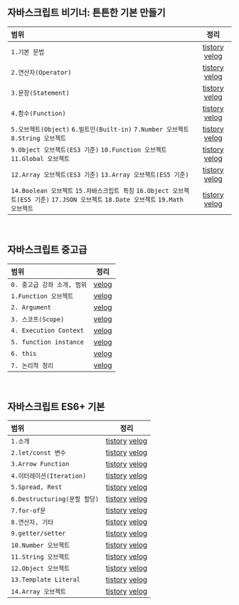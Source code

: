 ## 자바스크립트 비기너: 튼튼한 기본 만들기

|범위|정리|
|:-----|:---:|
|`1.기본 문법`|[tistory](https://bbirong-cse.tistory.com/3) [velog](https://velog.io/@bbirong/%EC%9E%90%EB%B0%94%EC%8A%A4%ED%81%AC%EB%A6%BD%ED%8A%B8-%EB%B9%84%EA%B8%B0%EB%84%88-%EA%B8%B0%EB%B3%B8-%EB%AC%B8%EB%B2%95)|
|`2.연산자(Operator)`|[tistory](https://bbirong-cse.tistory.com/5?category=890280) [velog](https://velog.io/@bbirong/%EC%9E%90%EB%B0%94%EC%8A%A4%ED%81%AC%EB%A6%BD%ED%8A%B8-%EB%B9%84%EA%B8%B0%EB%84%88-%EC%97%B0%EC%82%B0%EC%9E%90Operator)|
|`3.문장(Statement)`|[tistory](https://bbirong-cse.tistory.com/6?category=890280) [velog](https://velog.io/@bbirong/%EC%9E%90%EB%B0%94%EC%8A%A4%ED%81%AC%EB%A6%BD%ED%8A%B8-%EB%B9%84%EA%B8%B0%EB%84%88-3.-%EB%AC%B8%EC%9E%A5Statement)|
|`4.함수(Function)`|[tistory](https://bbirong-cse.tistory.com/7?category=890280) [velog](https://velog.io/@bbirong/%EC%9E%90%EB%B0%94%EC%8A%A4%ED%81%AC%EB%A6%BD%ED%8A%B8-%EB%B9%84%EA%B8%B0%EB%84%88-4.-%ED%95%A8%EC%88%98Function)|
|`5.오브젝트(Object)` `6.빌트인(Built-in)` `7.Number 오브젝트` `8.String 오브젝트`|[tistory](https://bbirong-cse.tistory.com/10?category=890280) [velog](https://velog.io/@bbirong/%EC%9E%90%EB%B0%94%EC%8A%A4%ED%81%AC%EB%A6%BD%ED%8A%B8-%EB%B9%84%EA%B8%B0%EB%84%88-5.-Object-Built-in-Number-Object-String-Object)|
|`9.Object 오브젝트(ES3 기준)` `10.Function 오브젝트` `11.Global 오브젝트`|[tistory](https://bbirong-cse.tistory.com/12?category=890280) [velog](https://velog.io/@bbirong/%EC%9E%90%EB%B0%94%EC%8A%A4%ED%81%AC%EB%A6%BD%ED%8A%B8-%EB%B9%84%EA%B8%B0%EB%84%88-6.-Object-%EC%98%A4%EB%B8%8C%EC%A0%9D%ED%8A%B8-Function-%EC%98%A4%EB%B8%8C%EC%A0%9D%ED%8A%B8-Global-%EC%98%A4%EB%B8%8C%EC%A0%9D%ED%8A%B8-dlzzj2sb)|
|`12.Array 오브젝트(ES3 기준)` `13.Array 오브젝트(ES5 기준)`|[tistory](https://bbirong-cse.tistory.com/13?category=890280) [velog](https://velog.io/@bbirong/%EC%9E%90%EB%B0%94%EC%8A%A4%ED%81%AC%EB%A6%BD%ED%8A%B8-%EB%B9%84%EA%B8%B0%EB%84%88-7.-Array-%EC%98%A4%EB%B8%8C%EC%A0%9D%ED%8A%B8-ES3ES5-%EA%B8%B0%EC%A4%80)|
|`14.Boolean 오브젝트` `15.자바스크립트 특징` `16.Object 오브젝트(ES5 기준)` `17.JSON 오브젝트` `18.Date 오브젝트` `19.Math 오브젝트`|[tistory](https://bbirong-cse.tistory.com/14?category=890280) [velog](https://velog.io/@bbirong/%EC%9E%90%EB%B0%94%EC%8A%A4%ED%81%AC%EB%A6%BD%ED%8A%B8-%EB%B9%84%EA%B8%B0%EB%84%88-8.-Boolean-%EC%98%A4%EB%B8%8C%EC%A0%9D%ED%8A%B8-%EC%9E%90%EB%B0%94%EC%8A%A4%ED%81%AC%EB%A6%BD%ED%8A%B8-%ED%8A%B9%EC%A7%95-Object-%EC%98%A4%EB%B8%8C%EC%A0%9D%ED%8A%B8ES5-%EA%B8%B0%EC%A4%80-JSON-%EC%98%A4%EB%B8%8C%EC%A0%9D%ED%8A%B8-Date-%EC%98%A4%EB%B8%8C%EC%A0%9D%ED%8A%B8-Math-%EC%98%A4%EB%B8%8C%EC%A0%9D%ED%8A%B8)|

<br>

## 자바스크립트 중고급
|범위|정리|
|:-----|:---:|
|`0. 중고급 강좌 소개, 범위`|[velog](https://velog.io/@bbirong/%EC%9E%90%EB%B0%94%EC%8A%A4%ED%81%AC%EB%A6%BD%ED%8A%B8-%EC%A4%91%EA%B3%A0%EA%B8%89-0.-%EC%A4%91%EA%B3%A0%EA%B8%89-%EA%B0%95%EC%A2%8C-%EC%86%8C%EA%B0%9C-%EB%B2%94%EC%9C%84)|
|`1.Function 오브젝트`|[velog](https://velog.io/@bbirong/%EC%9E%90%EB%B0%94%EC%8A%A4%ED%81%AC%EB%A6%BD%ED%8A%B8-%EC%A4%91%EA%B3%A0%EA%B8%89-1.Function-%EC%98%A4%EB%B8%8C%EC%A0%9D%ED%8A%B8)|
|`2. Argument`|[velog](https://velog.io/@bbirong/%EC%9E%90%EB%B0%94%EC%8A%A4%ED%81%AC%EB%A6%BD%ED%8A%B8-%EC%A4%91%EA%B3%A0%EA%B8%89-2.-Argument)|
|`3. 스코프(Scope)`|[velog](https://velog.io/@bbirong/%EC%9E%90%EB%B0%94%EC%8A%A4%ED%81%AC%EB%A6%BD%ED%8A%B8-%EC%A4%91%EA%B3%A0%EA%B8%89-%EC%8A%A4%EC%BD%94%ED%94%84Scope)|
|`4. Execution Context`|[velog](https://velog.io/@bbirong/%EC%9E%90%EB%B0%94%EC%8A%A4%ED%81%AC%EB%A6%BD%ED%8A%B8-%EC%A4%91%EA%B3%A0%EA%B8%89-4.-Execution-Context)|
|`5. function instance`|[velog](https://velog.io/@bbirong/%EC%9E%90%EB%B0%94%EC%8A%A4%ED%81%AC%EB%A6%BD%ED%8A%B8-%EC%A4%91%EA%B3%A0%EA%B8%89-5.-function-instance)|
|`6. this`|[velog](https://velog.io/@bbirong/%EC%9E%90%EB%B0%94%EC%8A%A4%ED%81%AC%EB%A6%BD%ED%8A%B8-%EC%A4%91%EA%B3%A0%EA%B8%89-6.-this)|
|`7. 논리적 정리`|[velog](https://velog.io/@bbirong/%EC%9E%90%EB%B0%94%EC%8A%A4%ED%81%AC%EB%A6%BD%ED%8A%B8-%EC%A4%91%EA%B3%A0%EA%B8%89-7.-%EB%85%BC%EB%A6%AC%EC%A0%81-%EC%A0%95%EB%A6%AC)|


<br>

## 자바스크립트 ES6+ 기본
|범위|정리|
|:-----|:---:|
|`1.소개`|[tistory](https://bbirong-cse.tistory.com/25) [velog](https://velog.io/@bbirong/%EC%9E%90%EB%B0%94%EC%8A%A4%ED%81%AC%EB%A6%BD%ED%8A%B8-ES6-%EA%B8%B0%EB%B3%B8-%EC%86%8C%EA%B0%9C)|
|`2.let/const 변수`|[tistory](https://bbirong-cse.tistory.com/26?category=914802)  [velog](https://velog.io/@bbirong/%EC%9E%90%EB%B0%94%EC%8A%A4%ED%81%AC%EB%A6%BD%ED%8A%B8-ES6-%EA%B8%B0%EB%B3%B8-letconst-%EB%B3%80%EC%88%98)|
|`3.Arrow Function`|[tistory](https://bbirong-cse.tistory.com/27?category=914802) [velog](https://velog.io/@bbirong/%EC%9E%90%EB%B0%94%EC%8A%A4%ED%81%AC%EB%A6%BD%ED%8A%B8-ES6-%EA%B8%B0%EB%B3%B8-3.-Arrow-Function)|
|`4.이터레이션(Iteration)`|[tistory](https://bbirong-cse.tistory.com/28?category=914802) [velog](https://velog.io/@bbirong/%EC%9E%90%EB%B0%94%EC%8A%A4%ED%81%AC%EB%A6%BD%ED%8A%B8-ES6-%EA%B8%B0%EB%B3%B8-4.-%EC%9D%B4%ED%84%B0%EB%A0%88%EC%9D%B4%EC%85%98Iteration)|
|`5.Spread, Rest`|[tistory](https://bbirong-cse.tistory.com/29?category=914802) [velog](https://velog.io/@bbirong/%EC%9E%90%EB%B0%94%EC%8A%A4%ED%81%AC%EB%A6%BD%ED%8A%B8-ES6-%EA%B8%B0%EB%B3%B8-5.-Spread-Rest)|
|`6.Destructuring(분할 할당)`|[tistory](https://bbirong-cse.tistory.com/30?category=914802) [velog](https://velog.io/@bbirong/%EC%9E%90%EB%B0%94%EC%8A%A4%ED%81%AC%EB%A6%BD%ED%8A%B8-ES6-%EA%B8%B0%EB%B3%B8-6.-Destructuring-%EB%B6%84%ED%95%A0-%ED%95%A0%EB%8B%B9)|
|`7.for-of문`|[tistory](https://bbirong-cse.tistory.com/31?category=914802) [velog](https://velog.io/@bbirong/%EC%9E%90%EB%B0%94%EC%8A%A4%ED%81%AC%EB%A6%BD%ED%8A%B8-ES6-%EA%B8%B0%EB%B3%B8-8.-for-of%EB%AC%B8)|
|`8.연산자, 기타`|[tistory](https://bbirong-cse.tistory.com/32?category=914802) [velog](https://velog.io/@bbirong/%EC%9E%90%EB%B0%94%EC%8A%A4%ED%81%AC%EB%A6%BD%ED%8A%B8-ES6-%EA%B8%B0%EB%B3%B8-9.-%EC%97%B0%EC%82%B0%EC%9E%90-%EA%B8%B0%ED%83%80)|
|`9.getter/setter`|[tistory](https://bbirong-cse.tistory.com/33?category=914802) [velog](https://velog.io/@bbirong/%EC%9E%90%EB%B0%94%EC%8A%A4%ED%81%AC%EB%A6%BD%ED%8A%B8-ES6-%EA%B8%B0%EB%B3%B8-9.-gettersetter)|
|`10.Number 오브젝트`|[tistory](https://bbirong-cse.tistory.com/34?category=914802) [velog](https://velog.io/@bbirong/%EC%9E%90%EB%B0%94%EC%8A%A4%ED%81%AC%EB%A6%BD%ED%8A%B8-ES6-%EA%B8%B0%EB%B3%B8-10.-Number-%EC%98%A4%EB%B8%8C%EC%A0%9D%ED%8A%B8-h99wrm6o)|
|`11.String 오브젝트`|[tistory](https://bbirong-cse.tistory.com/35?category=914802) [velog](https://velog.io/@bbirong/%EC%9E%90%EB%B0%94%EC%8A%A4%ED%81%AC%EB%A6%BD%ED%8A%B8-ES6-%EA%B8%B0%EB%B3%B8-11.String-%EC%98%A4%EB%B8%8C%EC%A0%9D%ED%8A%B8)|
|`12.Object 오브젝트`|[tistory](https://bbirong-cse.tistory.com/36?category=914802) [velog](https://velog.io/@bbirong/%EC%9E%90%EB%B0%94%EC%8A%A4%ED%81%AC%EB%A6%BD%ED%8A%B8-ES6-%EA%B8%B0%EB%B3%B8-12.-Object-%EC%98%A4%EB%B8%8C%EC%A0%9D%ED%8A%B8)|
|`13.Template Literal`|[tistory](https://bbirong-cse.tistory.com/37?category=914802) [velog](https://velog.io/@bbirong/%EC%9E%90%EB%B0%94%EC%8A%A4%ED%81%AC%EB%A6%BD%ED%8A%B8-ES6-%EA%B8%B0%EB%B3%B8-13.-Template-Literal)|
|`14.Array 오브젝트`|[tistory](https://bbirong-cse.tistory.com/38?category=914802) [velog](https://velog.io/@bbirong/%EC%9E%90%EB%B0%94%EC%8A%A4%ED%81%AC%EB%A6%BD%ED%8A%B8-ES6-%EA%B8%B0%EB%B3%B8-14.-Array-%EC%98%A4%EB%B8%8C%EC%A0%9D%ED%8A%B8)|
